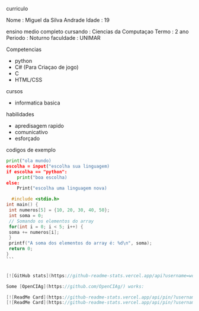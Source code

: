 curriculo

Nome : Miguel da Silva Andrade
Idade : 19

ensino medio completo 
cursando : Ciencias da Computaçao
Termo : 2 ano
Periodo : Noturno
faculdade : UNIMAR

Competencias
- python
- C# (Para Criaçao de jogo)
- C
- HTML/CSS


cursos 
- informatica basica

habilidades 
- apredisagem rapido
- comunicativo 
- esforçado

codigos de exemplo

```python
print("ola mundo)
escolha = input("escolha sua linguagem)
if escolha == "python":
    print("boa escolha)
else:
    Print("escolha uma linguagem nova)
```

````C
  #include <stdio.h>
int main() {
 int numeros[5] = {10, 20, 30, 40, 50};
 int soma = 0;
 // Somando os elementos do array
 for(int i = 0; i < 5; i++) {
 soma += numeros[i];
 }
 printf("A soma dos elementos do array é: %d\n", soma);
 return 0;
}
```


[![GitHub stats](https://github-readme-stats.vercel.app/api?username=wdfoxy34&show_icons=true&theme=dracula)](https://github.com/wdfoxy34)

Some [OpenCIAg](https://github.com/OpenCIAg/) works:

[![ReadMe Card](https://github-readme-stats.vercel.app/api/pin/?username=OpenCIAg&repo=py-robot&theme=dracula)](https://github.com/OpenCIAg/py-robot)
[![ReadMe Card](https://github-readme-stats.vercel.app/api/pin/?username=OpenCIAg&repo=BlueFairy&theme=dracula)](https://github.com/OpenCIAg/BlueFairy)